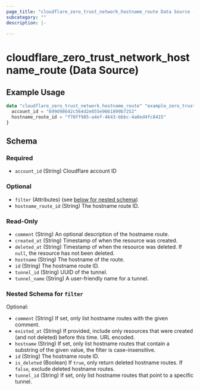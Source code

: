 ```yaml
---
page_title: "cloudflare_zero_trust_network_hostname_route Data Source - Cloudflare"
subcategory: ""
description: |-
  
---
```


# cloudflare_zero_trust_network_hostname_route (Data Source)



## Example Usage

```terraform
data "cloudflare_zero_trust_network_hostname_route" "example_zero_trust_network_hostname_route" {
  account_id = "699d98642c564d2e855e9661899b7252"
  hostname_route_id = "f70ff985-a4ef-4643-bbbc-4a0ed4fc8415"
}
```

<!-- schema generated by tfplugindocs -->
## Schema

### Required

- `account_id` (String) Cloudflare account ID

### Optional

- `filter` (Attributes) (see [below for nested schema](#nestedatt--filter))
- `hostname_route_id` (String) The hostname route ID.

### Read-Only

- `comment` (String) An optional description of the hostname route.
- `created_at` (String) Timestamp of when the resource was created.
- `deleted_at` (String) Timestamp of when the resource was deleted. If `null`, the resource has not been deleted.
- `hostname` (String) The hostname of the route.
- `id` (String) The hostname route ID.
- `tunnel_id` (String) UUID of the tunnel.
- `tunnel_name` (String) A user-friendly name for a tunnel.

<a id="nestedatt--filter"></a>
### Nested Schema for `filter`

Optional:

- `comment` (String) If set, only list hostname routes with the given comment.
- `existed_at` (String) If provided, include only resources that were created (and not deleted) before this time. URL encoded.
- `hostname` (String) If set, only list hostname routes that contain a substring of the given value, the filter is case-insensitive.
- `id` (String) The hostname route ID.
- `is_deleted` (Boolean) If `true`, only return deleted hostname routes. If `false`, exclude deleted hostname routes.
- `tunnel_id` (String) If set, only list hostname routes that point to a specific tunnel.


